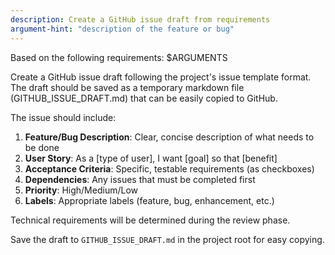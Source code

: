 ```yaml
---
description: Create a GitHub issue draft from requirements
argument-hint: "description of the feature or bug"
---
```


Based on the following requirements: $ARGUMENTS

Create a GitHub issue draft following the project's issue template format. The draft should be saved as a temporary markdown file (GITHUB_ISSUE_DRAFT.md) that can be easily copied to GitHub.

The issue should include:
1. **Feature/Bug Description**: Clear, concise description of what needs to be done
2. **User Story**: As a [type of user], I want [goal] so that [benefit]
3. **Acceptance Criteria**: Specific, testable requirements (as checkboxes)
4. **Dependencies**: Any issues that must be completed first
5. **Priority**: High/Medium/Low
6. **Labels**: Appropriate labels (feature, bug, enhancement, etc.)

Technical requirements will be determined during the review phase.

Save the draft to `GITHUB_ISSUE_DRAFT.md` in the project root for easy copying.